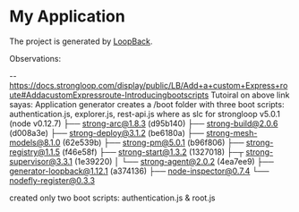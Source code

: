 # My Application

The project is generated by [LoopBack](http://loopback.io).

Observations:

-- https://docs.strongloop.com/display/public/LB/Add+a+custom+Express+route#AddacustomExpressroute-Introducingbootscripts
Tutoiral on above link sayas: Application generator creates a /boot folder with three boot scripts: authentication.js, explorer.js, rest-api.js
where as slc for 
strongloop v5.0.1 (node v0.12.7)
├── strong-arc@1.8.3 (d95b140)
├── strong-build@2.0.6 (d008a3e)
├── strong-deploy@3.1.2 (be6180a)
├── strong-mesh-models@8.1.0 (62e539b)
├── strong-pm@5.0.1 (b96f806)
├── strong-registry@1.1.5 (f46e58f)
├── strong-start@1.3.2 (1327018)
├─┬ strong-supervisor@3.3.1 (1e39220)
│ └── strong-agent@2.0.2 (4ea7ee9)
├── generator-loopback@1.12.1 (a374136)
├── node-inspector@0.7.4
└── nodefly-register@0.3.3

created only two boot scripts: authentication.js & root.js